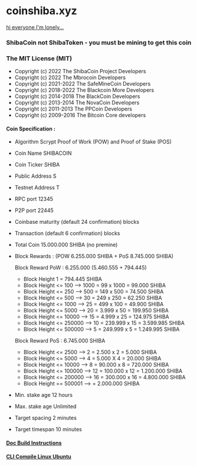 # coinshiba.xyz

[hi everyone I'm lonely...](https://discord.com/invite/cfEQXJwRq7)

### ShibaCoin not ShibaToken - you must be mining to get this coin

### The MIT License (MIT)

* Copyright (c) 2022 The ShibaCoin Project Developers
* Copyright (c) 2022 The Mbrocoin Developers
* Copyright (c) 2021-2022 The SafeMineCoin Developers
* Copyright (c) 2018-2022 The Blackcoin More Developers
* Copyright (c) 2014-2018 The BlackCoin Developers
* Copyright (c) 2013-2014 The NovaCoin Developers
* Copyright (c) 2011-2013 The PPCoin Developers
* Copyright (c) 2009-2016 The Bitcoin Core developers

<!--
**Fast. Simple. Secure. The Global Crypto Payment** is a ✨ _special_ ✨ repository because its `README.md` (this file) appears on your GitHub profile.

Here are some ideas to get you started:

- 🔭 I’m currently working on ...
- 🌱 I’m currently learning ...
- 👯 I’m looking to collaborate on ...
- 🤔 I’m looking for help with ...
- 💬 Ask me about ...
- 📫 How to reach me: ...
- 😄 Pronouns: ...
- ⚡ Fun fact: ...
-->

#### Coin Specification :
* Algorithm    Scrypt Proof of Work (POW) and Proof of Stake (POS)
* Coin Name    SHIBACOIN
* Coin Ticker  SHIBA
* Public Address  S
* Testnet Address T
* RPC port	12345
* P2P port	22445
* Coinbase maturity (default 24 confirmation) blocks
* Transaction (default 6 confirmation) blocks

* Total Coin 15.000.000  SHIBA (no premine)
* Block Rewards : (POW 6.255.000 SHIBA + PoS 8.745.000 SHIBA)
	
	Block Reward PoW : 6.255.000 (5.460.555 + 794.445)
	* Block Height 1 = 794.445 SHIBA
	* Block Height <= 100 --> 1000 = 99 x 1000 = 99.000 SHIBA
	* Block Height <= 250 --> 500 = 149 x 500 = 74.500 SHIBA
	* Block Height <= 500 --> 30 = 249 x 250 = 62.250 SHIBA
	* Block Height <= 1000 --> 25 = 499 x 100 = 49.900 SHIBA
	* Block Height <= 5000 --> 20 = 3.999 x 50 = 199.950 SHIBA
	* Block Height <= 10000 --> 15 = 4.999 x 25 = 124.975 SHIBA
	* Block Height <= 250000 --> 10 = 239.999 x 15 = 3.599.985 SHIBA
	* Block Height <= 500000 --> 5 = 249.999 x 5 = 1.249.995 SHIBA

	Block Reward PoS : 6.745.000 SHIBA 
	* Block Height <= 2500 --> 2 = 2.500 x 2 = 5.000 SHIBA 
	* Block Height <= 5000 --> 4 = 5.000 X 4 = 20.000 SHIBA
	* Block Height <= 10000 --> 8 = 90.000 x 8 = 720.000 SHIBA
	* Block Height <= 100000 --> 12 = 100.000 x 12 = 1.200.000 SHIBA
	* Block Height <= 200000 --> 16 = 300.000 x 16 = 4.800.000 SHIBA
	* Block Height == 500001 --> = 2.000.000 SHIBA 
	
*  Min. stake age   12 hours
*  Max. stake age   Unlimited
* Target spacing    2 minutes
* Target timespan   10 minutes

#### [Doc Build Instructions](https://github.com/shibacoinproject/shibacoin/tree/master/doc)
#### [CLI Compile Linux Ubuntu](https://github.com/shibacoinproject/shibacoin/wiki/CLI-Compile-Linux-Ubuntu-18.04-or-20.04-LTS)


